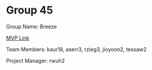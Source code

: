 # Group 45
Group Name: Breeze

[MVP Link](https://docs.google.com/document/d/1e_yWQLrd8W6waS-R71QX9kZ5-ks18lrWPlCjAYAbBB0/edit?usp=sharing)

Team Members: kaur18, aserr3, rzieg3, jioyoon2, tessaw2

Project Manager: rwuh2
